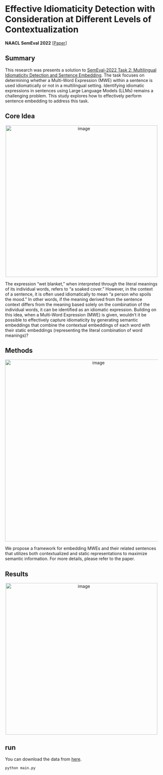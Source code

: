 # Effective Idiomaticity Detection with Consideration at Different Levels of Contextualization
**NAACL SemEval 2022** [[Paper](https://aclanthology.org/2022.semeval-1.17/)]

## Summary
This research was presents a solution to [SemEval-2022 Task 2: Multilingual Idiomaticity Detection and Sentence Embedding](https://aclanthology.org/2022.semeval-1.13.pdf). The task focuses on determining whether a Multi-Word Expression (MWE) within a sentence is used idiomatically or not in a multilingual setting. Identifying idiomatic expressions in sentences using Large Language Models (LLMs) remains a challenging problem. This study explores how to effectively perform sentence embedding to address this task.

## Core Idea
<div align="center">
    <img src="https://github.com/user-attachments/assets/f689283c-3a5d-4995-b6d5-18584a75d8dd" alt="image" width="500">
</div>

The expression “wet blanket,” when interpreted through the literal meanings of its individual words, refers to “a soaked cover.” However, in the context of a sentence, it is often used idiomatically to mean “a person who spoils the mood.” In other words, if the meaning derived from the sentence context differs from the meaning based solely on the combination of the individual words, it can be identified as an idiomatic expression. Building on this idea, when a Multi-Word Expression (MWE) is given, wouldn’t it be possible to effectively capture idiomaticity by generating semantic embeddings that combine the contextual embeddings of each word with their static embeddings (representing the literal combination of word meanings)?

## Methods
<div align="center">
    <img src="https://github.com/user-attachments/assets/10f87f8a-39ea-4671-a345-670e40fdc8bc" alt="image" width="600">
</div>

We propose a framework for embedding MWEs and their related sentences that utilizes both contextualized and static representations to maximize semantic information. For more details, please refer to the paper.

## Results
<div align="center">
    <img src="https://github.com/user-attachments/assets/e6ba8522-a425-4fe9-a678-2a71e69079d0" alt="image" width="500">
</div>

## run
You can download the data from [here](https://sites.google.com/view/semeval2022task2-idiomaticity#h.d8q8fzxwq2cl).
```
python main.py
```
